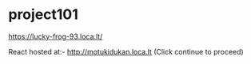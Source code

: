 # project101

https://lucky-frog-93.loca.lt/

React hosted at:-
http://motukidukan.loca.lt
(Click continue to proceed)

